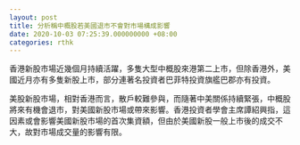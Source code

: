 ```yaml
---
layout: post
title: 分析稱中概股若美國退市不會對市場構成影響
date: 2020-10-03 07:25:39.000000000 +08:00
categories: rthk
---
```


香港新股市場近幾個月持續活躍，多隻大型中概股來港第二上市，但除香港外，美國近月亦有多隻新股上市，部分連著名投資者巴菲特投資旗艦巴郡亦有投資。

美股新股市場，相對香港而言，散戶較難參與，而隨著中美關係持續緊張，中概股將來有機會退市，對美國新股市場或帶來影響。香港投資者學會主席譚紹興指，這因素或會影響美國新股市場的首次集資額，但由於美國新股一般上市後的成交不大，故對市場成交量的影響有限。
